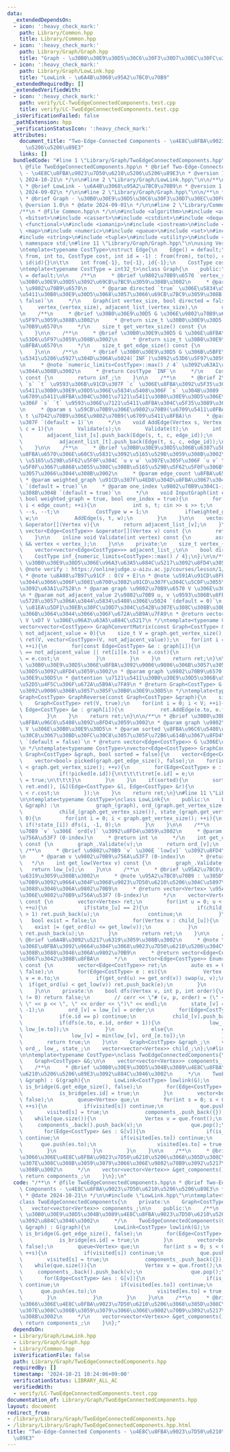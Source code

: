```yaml
---
data:
  _extendedDependsOn:
  - icon: ':heavy_check_mark:'
    path: Library/Common.hpp
    title: Library/Common.hpp
  - icon: ':heavy_check_mark:'
    path: Library/Graph/Graph.hpp
    title: "Graph - \u30B0\u30E9\u30D5\u30C6\u30F3\u30D7\u30EC\u30FC\u30C8"
  - icon: ':heavy_check_mark:'
    path: Library/Graph/LowLink.hpp
    title: "LowLink - \u6A4B\u3068\u95A2\u7BC0\u70B9"
  _extendedRequiredBy: []
  _extendedVerifiedWith:
  - icon: ':heavy_check_mark:'
    path: verify/LC-TwoEdgeConnectedComponents.test.cpp
    title: verify/LC-TwoEdgeConnectedComponents.test.cpp
  _isVerificationFailed: false
  _pathExtension: hpp
  _verificationStatusIcon: ':heavy_check_mark:'
  attributes:
    document_title: "Two-Edge-Connected Components - \u4E8C\u8FBA\u9023\u7D50\u6210\
      \u5206\u5206\u89E3"
    links: []
  bundledCode: "#line 1 \"Library/Graph/TwoEdgeConnectedComponents.hpp\"\n/**\n *\
    \ @file TwoEdgeConnectedComponents.hpp\n * @brief Two-Edge-Connected Components\
    \ - \u4E8C\u8FBA\u9023\u7D50\u6210\u5206\u5206\u89E3\n * @version 1.0\n * @date\
    \ 2024-10-21\n */\n\n#line 2 \"Library/Graph/LowLink.hpp\"\n\n/**\n * @file LowLink.hpp\n\
    \ * @brief LowLink - \u6A4B\u3068\u95A2\u7BC0\u70B9\n * @version 1.0\n * @date\
    \ 2024-09-02\n */\n\n#line 2 \"Library/Graph/Graph.hpp\"\n\n/**\n * @file Graph.hpp\n\
    \ * @brief Graph - \u30B0\u30E9\u30D5\u30C6\u30F3\u30D7\u30EC\u30FC\u30C8\n *\
    \ @version 1.0\n * @date 2024-09-01\n */\n\n#line 2 \"Library/Common.hpp\"\n\n\
    /**\n * @file Common.hpp\n */\n\n#include <algorithm>\n#include <array>\n#include\
    \ <bitset>\n#include <cassert>\n#include <cstdint>\n#include <deque>\n#include\
    \ <functional>\n#include <iomanip>\n#include <iostream>\n#include <limits>\n#include\
    \ <map>\n#include <numeric>\n#include <queue>\n#include <set>\n#include <stack>\n\
    #include <string>\n#include <tuple>\n#include <utility>\n#include <vector>\nusing\
    \ namespace std;\n#line 11 \"Library/Graph/Graph.hpp\"\n\nusing Vertex = int;\n\
    \ntemplate<typename CostType>\nstruct Edge{\n    Edge() = default;\n    Edge(int\
    \ from, int to, CostType cost, int id = -1) : from(from), to(to), cost(cost),\
    \ id(id){}\n\t\n    int from{-1}, to{-1}, id{-1};\n    CostType cost{1};\n};\n\
    \ntemplate<typename CostType = int32_t>\nclass Graph{\n    public:\n    Graph()\
    \ = default;\n\n    /**\n     * @brief \u9802\u70B9\u6570 `vertex_size` \u306E\
    \u30B0\u30E9\u30D5\u3092\u69CB\u7BC9\u3059\u308B\u3002\n     * @param vertex_size\
    \ \u9802\u70B9\u6570\n     * @param directed `true` \u306E\u5834\u5408\u3001\u6709\
    \u5411\u30B0\u30E9\u30D5\u3068\u3057\u3066\u69CB\u7BC9\u3059\u308B `(default =\
    \ false)`\n     */\n    Graph(int vertex_size, bool directed = false) : \n   \
    \     vertex_(vertex_size), adjacent_list_(vertex_size),\n        directed_flag_(directed){}\n\
    \n    /**\n     * @brief \u30B0\u30E9\u30D5 G \u306E\u9802\u70B9\u6570\u3092\u53D6\
    \u5F97\u3059\u308B\u3002\n     * @return size_t \u30B0\u30E9\u30D5 G \u306E\u9802\
    \u70B9\u6570\n     */\n    size_t get_vertex_size() const {\n        return vertex_;\n\
    \    }\n\n    /**\n     * @brief \u30B0\u30E9\u30D5 G \u306E\u8FBA\u6570\u3092\
    \u53D6\u5F97\u3059\u308B\u3002\n     * @return size_t \u30B0\u30E9\u30D5 G \u306E\
    \u8FBA\u6570\n     */\n    size_t get_edge_size() const {\n        return edge_;\n\
    \    }\n\n    /**\n     * @brief \u30B0\u30E9\u30D5 G \u306B\u5BFE\u3059\u308B\
    \u5341\u5206\u5927\u304D\u306A\u5024(`INF`)\u3092\u53D6\u5F97\u3059\u308B\u3002\
    \n     * @note `numeric_limits<CostType>::max() / 4` \u3092\u63A1\u7528\u3057\u3066\
    \u3044\u308B\u3002\n     * @return CostType `INF`\n     */\n    CostType get_inf()\
    \ const {\n        return inf_;\n    }\n\n    /**\n     * @brief 2\u9802\u70B9\
    \ `s` `t` \u9593\u306B\u91CD\u307F `c` \u306E\u8FBA\u3092\u5F35\u308B\u3002\u6709\
    \u5411\u30B0\u30E9\u30D5\u306E\u5834\u5408\u306F `s` \u304B\u3089 `t` \u3078\u306E\
    \u6709\u5411\u8FBA\u304C\u3001\u7121\u5411\u30B0\u30E9\u30D5\u306E\u5834\u5408\
    \u306F `s` `t` \u9593\u306E\u7121\u5411\u8FBA\u304C\u5F35\u3089\u308C\u308B\u3002\
    \n     * @param s \u59CB\u70B9\u306E\u9802\u70B9(\u6709\u5411\u8FBA)\n     * @param\
    \ t \u7D42\u70B9\u306E\u9802\u70B9(\u6709\u5411\u8FBA)\n     * @param c \u91CD\
    \u307F `(default = 1)`\n     */\n    void AddEdge(Vertex s, Vertex t, CostType\
    \ c = 1){\n        Validate(s);\n        Validate(t);\n        int edge_id = edge_++;\n\
    \        adjacent_list_[s].push_back(Edge(s, t, c, edge_id));\n        if(!directed_flag_){\n\
    \            adjacent_list_[t].push_back(Edge(t, s, c, edge_id));\n        }\n\
    \    }\n\n    /**\n     * @brief \u30B0\u30E9\u30D5\u306B\u6307\u5B9A\u3057\u305F\
    \u8FBA\u6570\u306E\u60C5\u5831\u3092\u5165\u529B\u3059\u308B\u3002\n     * @note\
    \ \u5165\u529B\u5F62\u5F0F\u304C `u v w` \u307E\u305F\u306F `u v` \u306E\u5F62\
    \u5F0F\u3067\u8868\u3055\u308C\u308B\u5165\u529B\u5F62\u5F0F\u306B\u5BFE\u5FDC\
    \u3057\u3066\u3044\u308B\u3002\n     * @param edge_count \u8FBA\u6570 E\n    \
    \ * @param weighted_graph \u91CD\u307F\u4ED8\u304D\u8FBA\u3067\u3042\u308B\u304B\
    \ `(default = true)`\n     * @param one_index \u9802\u70B9\u304C1-index\u3067\u3042\
    \u308B\u304B `(default = true)`\n     */\n    void InputGraph(int edge_count,\
    \ bool weighted_graph = true, bool one_index = true){\n        for(int i = 0;\
    \ i < edge_count; ++i){\n            int s, t; cin >> s >> t;\n            if(one_index)\
    \ --s, --t;\n            CostType w = 1;\n            if(weighted_graph) cin >>\
    \ w;\n            AddEdge(s, t, w);\n        }\n    }\n\n    vector<Edge<CostType>>\
    \ &operator[](Vertex v){\n        return adjacent_list_[v];\n    }\n\n    const\
    \ vector<Edge<CostType>> &operator[](Vertex v) const {\n        return adjacent_list_[v];\n\
    \    }\n\n    inline void Validate(int vertex) const {\n        assert(0 <= vertex\
    \ && vertex < vertex_);\n    }\n\n    private:\n    size_t vertex_{0}, edge_{0};\n\
    \    vector<vector<Edge<CostType>>> adjacent_list_;\n\n    bool directed_flag_;\n\
    \    CostType inf_{numeric_limits<CostType>::max() / 4};\n};\n\n/**\n * @brief\
    \ \u30B0\u30E9\u30D5\u306E\u96A3\u63A5\u884C\u5217\u3092\u8FD4\u3059\u3002\n *\
    \ @note verify : https://onlinejudge.u-aizu.ac.jp/courses/lesson/1/ALDS1/11/ALDS1_11_A\n\
    \ * @note \u8A08\u7B97\u91CF : O(V + E)\n * @note \u591A\u91CD\u8FBA\u306B\u3064\
    \u3044\u3066\u306F\u3001\u6700\u3082\u91CD\u307F\u304C\u5C0F\u3055\u3044\u8FBA\
    \u3092\u63A1\u7528\n * @param graph \u9802\u70B9\u6570 V \u306E\u30B0\u30E9\u30D5\
    \n * @param not_adjacent_value 2\u9802\u70B9 u, v \u9593\u306B\u8FBA\u304C\u5B58\
    \u5728\u3057\u306A\u3044\u5834\u5408\u306E\u5024 `(default = 0)`\n * @attention\
    \ \u81EA\u5DF1\u30EB\u30FC\u30D7\u304C\u542B\u307E\u308C\u308B\u30B0\u30E9\u30D5\
    \u306B\u3064\u3044\u3066\u306F\u672A\u5B9A\u7FA9\n * @return vector<vector<CostType>>\
    \ V \xD7 V \u306E\u96A3\u63A5\u884C\u5217\n */\ntemplate<typename CostType>\n\
    vector<vector<CostType>> GraphConvertMatrix(const Graph<CostType> &graph, CostType\
    \ not_adjacent_value = 0){\n    size_t V = graph.get_vertex_size();\n    vector<vector<CostType>>\
    \ ret(V, vector<CostType>(V, not_adjacent_value));\n    for(int i = 0; i < V;\
    \ ++i){\n        for(const Edge<CostType> &e : graph[i]){\n            if(ret[i][e.to]\
    \ == not_adjacent_value || ret[i][e.to] > e.cost){\n                ret[i][e.to]\
    \ = e.cost;\n            }\n        }\n    }\n    return ret;\n}\n\n/**\n * @brief\
    \ \u30B0\u30E9\u30D5\u306E\u8FBA\u3092\u9006\u9806\u306B\u3057\u305F\u30B0\u30E9\
    \u30D5\u3092\u8FD4\u3059\u3002\n * @param graph \u9802\u70B9\u6570 V \u306E\u30B0\
    \u30E9\u30D5\n * @attention \u7121\u5411\u30B0\u30E9\u30D5\u306B\u5BFE\u3059\u308B\
    \u52D5\u4F5C\u306F\u672A\u5B9A\u7FA9\n * @return Graph<CostType> G \u306E\u8FBA\
    \u3092\u9006\u306B\u3057\u305F\u30B0\u30E9\u30D5\n */\ntemplate<typename CostType>\n\
    Graph<CostType> GraphReverse(const Graph<CostType> &graph){\n    size_t V = graph.get_vertex_size();\n\
    \    Graph<CostType> ret(V, true);\n    for(int i = 0; i < V; ++i){\n        for(const\
    \ Edge<CostType> &e : graph[i]){\n            ret.AddEdge(e.to, e.from, e.cost);\n\
    \        }\n    }\n    return ret;\n}\n\n/**\n * @brief \u30B0\u30E9\u30D5\u306E\
    \u8FBA\u96C6\u5408\u3092\u8FD4\u3059\u3002\n * @param graph \u9802\u70B9\u6570\
    \ V \u306E\u30B0\u30E9\u30D5\n * @param sorted \u8FBA\u96C6\u5408\u3092\u30B3\u30B9\
    \u30C8\u3067\u30BD\u30FC\u30C8\u3057\u305F\u72B6\u614B\u3067\u8FD4\u3059\u304B\
    \ `(default = false)`\n * @return vector<Edge<CostType>> G \u306E\u8FBA\u96C6\u5408\
    \n */\ntemplate<typename CostType>\nvector<Edge<CostType>> GraphConvertEdgeSet(const\
    \ Graph<CostType> &graph, bool sorted = false){\n    vector<Edge<CostType>> ret(graph.get_edge_size());\n\
    \    vector<bool> picked(graph.get_edge_size(), false);\n    for(int v = 0; v\
    \ < graph.get_vertex_size(); ++v){\n        for(Edge<CostType> e : graph[v]){\n\
    \            if(!picked[e.id]){\n\t\t\t\tret[e.id] = e;\n            \tpicked[e.id]\
    \ = true;\n\t\t\t}\n        }\n    }\n    if(sorted){\n        sort(ret.begin(),\
    \ ret.end(), [&](Edge<CostType> &l, Edge<CostType> &r){\n            return l.cost\
    \ < r.cost;\n        });\n    }\n    return ret;\n}\n#line 11 \"Library/Graph/LowLink.hpp\"\
    \n\ntemplate<typename CostType>\nclass LowLink{\n    public:\n    LowLink(Graph<CostType>\
    \ &graph) :\n            graph_(graph), ord_(graph.get_vertex_size()), low_(graph.get_vertex_size()),\n\
    \            child_(graph.get_vertex_size()), state_(graph.get_vertex_size(),\
    \ 0){\n        for(int i = 0; i < graph.get_vertex_size(); ++i){\n           \
    \ if(!state_[i]) dfs(i, -1, 0);\n        }\n    }\n\n    /**\n     * @brief \u9802\
    \u70B9 `v` \u306E `ord[v]` \u3092\u8FD4\u3059\u3002\n     * @param v \u9802\u70B9\
    \u756A\u53F7 (0-index)\n     * @return int \n     */\n    int get_ord(Vertex v)\
    \ const {\n        graph_.Validate(v);\n        return ord_[v];\n    }\n\n   \
    \ /**\n     * @brief \u9802\u70B9 `v` \u306E `low[v]` \u3092\u8FD4\u3059\u3002\
    \n     * @param v \u9802\u70B9\u756A\u53F7 (0-index)\n     * @return int \n  \
    \   */\n    int get_low(Vertex v) const {\n        graph_.Validate(v);\n     \
    \   return low_[v];\n    }\n\n    /**\n     * @brief \u95A2\u7BC0\u70B9\u3092\u5217\
    \u6319\u3059\u308B\u3002\n     * @note \u95A2\u7BC0\u70B9 : \u305D\u306E\u9802\
    \u70B9\u3092\u9664\u304F\u3068\u9023\u7D50\u6210\u5206\u304C\u5897\u3048\u308B\
    \u3088\u3046\u306A\u9802\u70B9\n     * @return vector<Vertex> \u95A2\u7BC0\u70B9\
    \u306E\u9802\u70B9\u756A\u53F7 (0-index)\n     */\n    vector<Vertex> EnumrateArticulationVertex()\
    \ const {\n        vector<Vertex> ret;\n        for(int u = 0; u < graph_.get_vertex_size();\
    \ ++u){\n            if(state_[u] == 2){\n                if(child_[u].size()\
    \ > 1) ret.push_back(u);\n                continue;\n            }\n         \
    \   bool exist = false;\n            for(Vertex v : child_[u]){\n            \
    \    exist |= (get_ord(u) <= get_low(v));\n            }\n            if(exist)\
    \ ret.push_back(u);\n        }\n        return ret;\n    }\n\n    /**\n     *\
    \ @brief \u6A4B\u3092\u5217\u6319\u3059\u308B\u3002\n     * @note \u6A4B : \u305D\
    \u306E\u8FBA\u3092\u9664\u304F\u3068\u9023\u7D50\u6210\u5206\u304C\u5897\u3048\
    \u308B\u3088\u3046\u306A\u9802\u70B9\n     * @return vector<Edge<CostType>> \u6A4B\
    \u3067\u3042\u308B\u8FBA\n     */\n    vector<Edge<CostType>> EnumrateBridge()\
    \ const {\n        vector<Edge<CostType>> ret;\n        auto es = GraphConvertEdgeSet(graph_,\
    \ false);\n        for(Edge<CostType> e : es){\n            Vertex u = e.from,\
    \ v = e.to;\n            if(get_ord(u) >= get_ord(v)) swap(u, v);\n          \
    \  if(get_ord(u) < get_low(v)) ret.push_back(e);\n        }\n        return ret;\n\
    \    }\n\n    private:\n    bool dfs(Vertex v, int p, int order){\n        if(state_[v]\
    \ != 0) return false;\n        // cerr << \"# (v, p, order) = (\" << v << \",\
    \ \" << p << \", \" << order << \")\" << endl;\n        state_[v] = 1 + (p ==\
    \ -1);\n        ord_[v] = low_[v] = order;\n        for(Edge<CostType> &e : graph_[v]){\n\
    \            if(e.id == p) continue;\n            child_[v].push_back(e.to);\n\
    \            if(dfs(e.to, e.id, order + 1)){\n                low_[v] = min(low_[v],\
    \ low_[e.to]);\n            }\n            else{\n                child_[v].pop_back();\n\
    \                low_[v] = min(low_[v], ord_[e.to]);\n            }\n        }\n\
    \        return true;\n    }\n\n    Graph<CostType> &graph_;\n    vector<int>\
    \ ord_, low_, state_;\n    vector<vector<Vertex>> child_;\n};\n#line 9 \"Library/Graph/TwoEdgeConnectedComponents.hpp\"\
    \n\ntemplate<typename CostType>\nclass TwoEdgeConnectedComponents{\n    private:\n\
    \    Graph<CostType> &G;\n\n    vector<vector<Vertex>> components_;\n\n    public:\n\
    \    /**\n     * @brief \u30B0\u30E9\u30D5\u304B\u3089\u4E8C\u8FBA\u9023\u7D50\
    \u6210\u5206\u5206\u89E3\u3092\u884C\u3046\u3002\n     */\n    TwoEdgeConnectedComponents(Graph<CostType>\
    \ &graph) : G(graph){\n        LowLink<CostType> lowlink(G);\n        vector<bool>\
    \ is_bridge(G.get_edge_size(), false);\n        for(Edge<CostType> &es : lowlink.EnumrateBridge()){\n\
    \            is_bridge[es.id] = true;\n        }\n        vector<bool> visited(G.get_vertex_size(),\
    \ false);\n        queue<Vertex> que;\n        for(int s = 0; s < G.get_vertex_size();\
    \ ++s){\n            if(visited[s]) continue;\n            que.push(s);\n    \
    \        visited[s] = true;\n            components_.push_back({});\n        \
    \    while(que.size()){\n                Vertex v = que.front();\n           \
    \     components_.back().push_back(v);\n                que.pop();\n         \
    \       for(Edge<CostType> &es : G[v]){\n                    if(is_bridge[es.id])\
    \ continue;\n                    if(visited[es.to]) continue;\n              \
    \      que.push(es.to);\n                    visited[es.to] = true;\n        \
    \        }\n            }\n        }\n    }\n\n    /**\n     * @brief \u3059\u3079\
    \u3066\u306E\u4E8C\u8FBA\u9023\u7D50\u6210\u5206\u3068\u305D\u308C\u306B\u542B\
    \u307E\u308C\u308B\u3059\u3079\u3066\u306E\u9802\u70B9\u3092\u5217\u6319\u3059\
    \u308B\u3002\n     */\n    vector<vector<Vertex>> &get_components(){\n       \
    \ return components_;\n    }\n};\n"
  code: "/**\n * @file TwoEdgeConnectedComponents.hpp\n * @brief Two-Edge-Connected\
    \ Components - \u4E8C\u8FBA\u9023\u7D50\u6210\u5206\u5206\u89E3\n * @version 1.0\n\
    \ * @date 2024-10-21\n */\n\n#include \"LowLink.hpp\"\n\ntemplate<typename CostType>\n\
    class TwoEdgeConnectedComponents{\n    private:\n    Graph<CostType> &G;\n\n \
    \   vector<vector<Vertex>> components_;\n\n    public:\n    /**\n     * @brief\
    \ \u30B0\u30E9\u30D5\u304B\u3089\u4E8C\u8FBA\u9023\u7D50\u6210\u5206\u5206\u89E3\
    \u3092\u884C\u3046\u3002\n     */\n    TwoEdgeConnectedComponents(Graph<CostType>\
    \ &graph) : G(graph){\n        LowLink<CostType> lowlink(G);\n        vector<bool>\
    \ is_bridge(G.get_edge_size(), false);\n        for(Edge<CostType> &es : lowlink.EnumrateBridge()){\n\
    \            is_bridge[es.id] = true;\n        }\n        vector<bool> visited(G.get_vertex_size(),\
    \ false);\n        queue<Vertex> que;\n        for(int s = 0; s < G.get_vertex_size();\
    \ ++s){\n            if(visited[s]) continue;\n            que.push(s);\n    \
    \        visited[s] = true;\n            components_.push_back({});\n        \
    \    while(que.size()){\n                Vertex v = que.front();\n           \
    \     components_.back().push_back(v);\n                que.pop();\n         \
    \       for(Edge<CostType> &es : G[v]){\n                    if(is_bridge[es.id])\
    \ continue;\n                    if(visited[es.to]) continue;\n              \
    \      que.push(es.to);\n                    visited[es.to] = true;\n        \
    \        }\n            }\n        }\n    }\n\n    /**\n     * @brief \u3059\u3079\
    \u3066\u306E\u4E8C\u8FBA\u9023\u7D50\u6210\u5206\u3068\u305D\u308C\u306B\u542B\
    \u307E\u308C\u308B\u3059\u3079\u3066\u306E\u9802\u70B9\u3092\u5217\u6319\u3059\
    \u308B\u3002\n     */\n    vector<vector<Vertex>> &get_components(){\n       \
    \ return components_;\n    }\n};"
  dependsOn:
  - Library/Graph/LowLink.hpp
  - Library/Graph/Graph.hpp
  - Library/Common.hpp
  isVerificationFile: false
  path: Library/Graph/TwoEdgeConnectedComponents.hpp
  requiredBy: []
  timestamp: '2024-10-21 10:24:06+09:00'
  verificationStatus: LIBRARY_ALL_AC
  verifiedWith:
  - verify/LC-TwoEdgeConnectedComponents.test.cpp
documentation_of: Library/Graph/TwoEdgeConnectedComponents.hpp
layout: document
redirect_from:
- /library/Library/Graph/TwoEdgeConnectedComponents.hpp
- /library/Library/Graph/TwoEdgeConnectedComponents.hpp.html
title: "Two-Edge-Connected Components - \u4E8C\u8FBA\u9023\u7D50\u6210\u5206\u5206\
  \u89E3"
---
```

